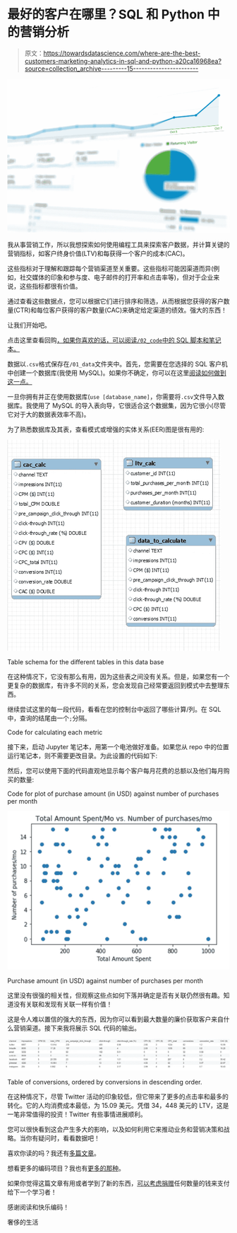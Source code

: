 # 最好的客户在哪里？SQL 和 Python 中的营销分析

> 原文：<https://towardsdatascience.com/where-are-the-best-customers-marketing-analytics-in-sql-and-python-a20ca16968ea?source=collection_archive---------15----------------------->

![](img/7c7650482241187fff8f1a1a39c35c47.png)

我从事营销工作，所以我想探索如何使用编程工具来探索客户数据，并计算关键的营销指标，如客户终身价值(LTV)和每获得一个客户的成本(CAC)。

这些指标对于理解和跟踪每个营销渠道至关重要。这些指标可能因渠道而异(例如，社交媒体的印象和参与度、电子邮件的打开率和点击率等)，但对于企业来说，这些指标都很有价值。

通过查看这些数据点，您可以根据它们进行排序和筛选，从而根据您获得的客户数量(CTR)和每位客户获得的客户数量(CAC)来确定给定渠道的绩效。强大的东西！

让我们开始吧。

点击这里查看回购[，如果你喜欢的话，可以阅读`/02_code`中的 SQL 脚本和笔记本。](https://github.com/rileypredum/marketing_analytics_sql)

数据以`.csv`格式保存在`/01_data`文件夹中。首先，您需要在您选择的 SQL 客户机中创建一个数据库(我使用 MySQL)。如果你不确定，你可以在这里[阅读如何做到这一点。](https://dev.mysql.com/doc/refman/8.0/en/creating-database.html)

一旦你拥有并正在使用数据库(`use [database_name]`，你需要将`.csv`文件导入数据库。我使用了 MySQL 的导入表向导，它很适合这个数据集，因为它很小(尽管它对于大的数据表效率不高)。

为了熟悉数据库及其表，查看模式或增强的实体关系(EER)图是很有用的:

![](img/9fb909b80e82bf1d6559455ef6b4be04.png)

Table schema for the different tables in this data base

在这种情况下，它没有那么有用，因为这些表之间没有关系。但是，如果您有一个更复杂的数据库，有许多不同的关系，您会发现自己经常要返回到模式中去整理东西。

继续尝试这里的每一段代码，看看在您的控制台中返回了哪些计算/列。在 SQL 中，查询的结尾由一个`;`分隔。

Code for calculating each metric

接下来，启动 Jupyter 笔记本，用第一个电池做好准备。如果您从 repo 中的位置运行笔记本，则不需要更改目录。为此设置的代码如下:

然后，您可以使用下面的代码直观地显示每个客户每月花费的总额以及他们每月购买的数量:

Code for plot of purchase amount (in USD) against number of purchases per month

![](img/a4213e68102821663d571e63a5d82bb6.png)

Purchase amount (in USD) against number of purchases per month

这里没有很强的相关性，但观察这些点如何下落并确定是否有关联仍然很有趣。知道没有关联和发现有关联一样有价值！

这是令人难以置信的强大的东西，因为你可以看到最大数量的廉价获取客户来自什么营销渠道。接下来我将展示 SQL 代码的输出。

![](img/ff0a7dc812e575636194d3c67f594639.png)

Table of conversions, ordered by conversions in descending order.

在这种情况下，尽管 Twitter 活动的印象较低，但它带来了更多的点击率和最多的转化。它的人均消费成本最低，为 15.09 美元。凭借 34，448 美元的 LTV，这是一笔非常值得的投资！Twitter 有些事情进展顺利。

您可以很快看到这会产生多大的影响，以及如何利用它来推动业务和营销决策和战略。当你有疑问时，看看数据吧！

喜欢你读的吗？我还有[多篇文章](https://medium.com/@rileypredum)。

想看更多的编码项目？我也有[更多的那种](https://github.com/rileypredum)。

如果你觉得这篇文章有用或者学到了新的东西，[可以考虑捐赠](https://www.patreon.com/rileypredum)任何数量的钱来支付给下一个学习者！

感谢阅读和快乐编码！

奢侈的生活